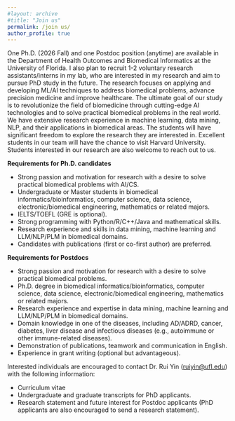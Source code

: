 ```yaml
---
#layout: archive
#title: "Join us"
permalink: /join us/
author_profile: true
---
```


One Ph.D. (2026 Fall) and one Postdoc position (anytime) are available in the Department of Health Outcomes and Biomedical Informatics at the University of Florida. I also plan to recruit 1-2 voluntary research assistants/interns in my lab, who are interested in my research and aim to pursue PhD study in the future. The research focuses on applying and developing ML/AI techniques to address biomedical problems, advance precision medicine and improve healthcare. The ultimate goal of our study is to revolutionize the field of biomedicine through cutting-edge AI technologies and to solve practical biomedical problems in the real world. We have extensive research experience in machine learning, data mining, NLP, and their applications in biomedical areas. The students will have significant freedom to explore the research they are interested in. Excellent students in our team will have the chance to visit Harvard University. Students interested in our research are also welcome to reach out to us.


<b>Requirements for Ph.D. candidates</b>
- Strong passion and motivation for research with a desire to solve practical biomedical problems with AI/CS.
- Undergraduate or Master students in biomedical informatics/bioinformatics, computer science, data science, electronic/biomedical engineering, mathematics or related majors.
- IELTS/TOEFL (GRE is optional).
- Strong programming with Python/R/C++/Java and mathematical skills.
- Research experience and skills in data mining, machine learning and LLM/NLP/PLM in biomedical domains.
- Candidates with publications (first or co-first author) are preferred.


<b>Requirements for Postdocs</b>
- Strong passion and motivation for research with a desire to solve practical biomedical problems.
- Ph.D. degree in biomedical informatics/bioinformatics, computer science, data science, electronic/biomedical engineering, mathematics or related majors.
- Research experience and expertise in data mining, machine learning and LLM/NLP/PLM in biomedical domains.
- Domain knowledge in one of the diseases, including AD/ADRD, cancer, diabetes, liver disease and infectious diseases (e.g., autoimmune or other immune-related diseases). 
- Demonstration of publications, teamwork and communication in English. 
- Experience in grant writing (optional but advantageous). 

 

Interested individuals are encouraged to contact Dr. Rui Yin (<A href="mailto:ruiyin@ufl.edu">ruiyin@ufl.edu</A>) with the following information:
- Curriculum vitae
- Undergraduate and graduate transcripts for PhD applicants.
- Research statement and future interest for Postdoc applicants (PhD applicants are also encouraged to send a research statement).  

